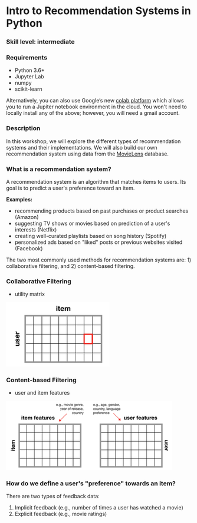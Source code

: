 # Intro to Recommendation Systems in Python

### Skill level: intermediate

### Requirements

- Python 3.6+
- Jupyter Lab
- numpy 
- scikit-learn

Alternatively, you can also use Google’s new [colab platform](https://colab.research.google.com) which allows you to run a Jupiter notebook environment in the cloud. You won't need to locally install any of the above; however, you will need a gmail account. 

### Description

In this workshop, we will explore the different types of recommendation systems and their implementations. We will also build our own recommendation system using data from the [MovieLens](https://movielens.org/) database.

### What is a recommendation system?

A recommendation system is an algorithm that matches items to users. Its goal is to predict a user's preference toward an item.

**Examples:**

- recommending products based on past purchases or product searches (Amazon)
- suggesting TV shows or movies based on prediction of a user's interests (Netflix)
- creating well-curated playlists based on song history (Spotify)
- personalized ads based on "liked" posts or previous websites visited (Facebook)

The two most commonly used methods for recommendation systems are: 1) collaborative filtering, and 2) content-based filtering. 

### Collaborative Filtering 

- utility matrix

<img src="images/utility-matrix.png" width="280px">


### Content-based Filtering

- user and item features

<img src="images/cb-filtering.png" width="450px">


### How do we define a user's "preference" towards an item?

There are two types of feedback data:

1. Implicit feedback (e.g., number of times a user has watched a movie)
2. Explicit feedback (e.g., movie ratings)


